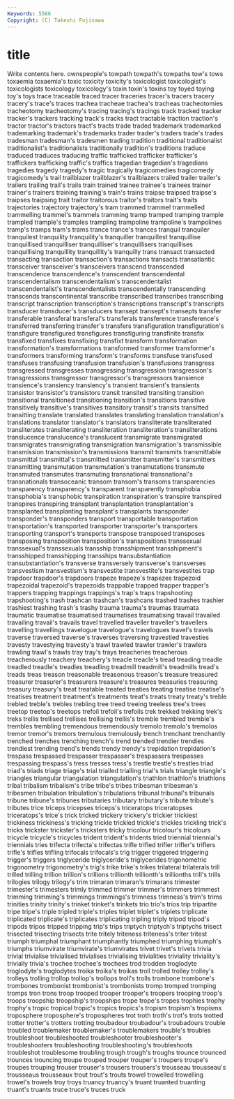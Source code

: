 ```yaml
---
Keywords: 5566 
Copyright: (C) Takeshi Fujisawa
---
```


# title

Write contents here.
ownspeople's towpath towpath's towpaths tow's
tows toxaemia toxaemia's toxic toxicity toxicity's toxicologist toxicologist's toxicologists toxicology
toxicology's toxin toxin's toxins toy toyed toying toy's toys trace
traceable traced tracer traceries tracer's tracers tracery tracery's trace's traces
trachea tracheae trachea's tracheas tracheotomies tracheotomy tracheotomy's tracing tracing's tracings
track tracked tracker tracker's trackers tracking track's tracks tract tractable
traction traction's tractor tractor's tractors tract's tracts trade traded trademark
trademarked trademarking trademark's trademarks trader trader's traders trade's trades tradesman
tradesman's tradesmen trading tradition traditional traditionalist traditionalist's traditionalists traditionally tradition's
traditions traduce traduced traduces traducing traffic trafficked trafficker trafficker's traffickers
trafficking traffic's traffics tragedian tragedian's tragedians tragedies tragedy tragedy's tragic
tragically tragicomedies tragicomedy tragicomedy's trail trailblazer trailblazer's trailblazers trailed trailer
trailer's trailers trailing trail's trails train trained trainee trainee's trainees
trainer trainer's trainers training training's train's trains traipse traipsed traipse's
traipses traipsing trait traitor traitorous traitor's traitors trait's traits trajectories
trajectory trajectory's tram trammed trammel trammelled trammelling trammel's trammels tramming
tramp tramped tramping trample trampled trample's tramples trampling trampoline trampoline's
trampolines tramp's tramps tram's trams trance trance's trances tranquil tranquiler
tranquilest tranquility tranquility's tranquiller tranquillest tranquillise tranquillised tranquilliser tranquilliser's tranquillisers
tranquillises tranquillising tranquillity tranquillity's tranquilly trans transact transacted transacting transaction
transaction's transactions transacts transatlantic transceiver transceiver's transceivers transcend transcended transcendence
transcendence's transcendent transcendental transcendentalism transcendentalism's transcendentalist transcendentalist's transcendentalists transcendentally transcending
transcends transcontinental transcribe transcribed transcribes transcribing transcript transcription transcription's transcriptions
transcript's transcripts transducer transducer's transducers transept transept's transepts transfer transferable
transferal transferal's transferals transference transference's transferred transferring transfer's transfers transfiguration
transfiguration's transfigure transfigured transfigures transfiguring transfinite transfix transfixed transfixes transfixing
transfixt transform transformation transformation's transformations transformed transformer transformer's transformers transforming
transform's transforms transfuse transfused transfuses transfusing transfusion transfusion's transfusions transgress
transgressed transgresses transgressing transgression transgression's transgressions transgressor transgressor's transgressors transience
transience's transiency transiency's transient transient's transients transistor transistor's transistors transit
transited transiting transition transitional transitioned transitioning transition's transitions transitive transitively
transitive's transitives transitory transit's transits transitted transitting translate translated translates
translating translation translation's translations translator translator's translators transliterate transliterated transliterates
transliterating transliteration transliteration's transliterations translucence translucence's translucent transmigrate transmigrated transmigrates
transmigrating transmigration transmigration's transmissible transmission transmission's transmissions transmit transmits transmittable
transmittal transmittal's transmitted transmitter transmitter's transmitters transmitting transmutation transmutation's transmutations
transmute transmuted transmutes transmuting transnational transnational's transnationals transoceanic transom transom's
transoms transparencies transparency transparency's transparent transparently transphobia transphobia's transphobic transpiration
transpiration's transpire transpired transpires transpiring transplant transplantation transplantation's transplanted transplanting
transplant's transplants transponder transponder's transponders transport transportable transportation transportation's transported
transporter transporter's transporters transporting transport's transports transpose transposed transposes transposing
transposition transposition's transpositions transsexual transsexual's transsexuals transship transshipment transshipment's transshipped
transshipping transships transubstantiation transubstantiation's transverse transversely transverse's transverses transvestism transvestism's
transvestite transvestite's transvestites trap trapdoor trapdoor's trapdoors trapeze trapeze's trapezes
trapezoid trapezoidal trapezoid's trapezoids trappable trapped trapper trapper's trappers trapping
trappings trappings's trap's traps trapshooting trapshooting's trash trashcan trashcan's trashcans
trashed trashes trashier trashiest trashing trash's trashy trauma trauma's traumas
traumata traumatic traumatise traumatised traumatises traumatising travail travailed travailing travail's
travails travel travelled traveller traveller's travellers travelling travellings travelogue travelogue's
travelogues travel's travels traverse traversed traverse's traverses traversing travestied travesties
travesty travestying travesty's trawl trawled trawler trawler's trawlers trawling trawl's
trawls tray tray's trays treacheries treacherous treacherously treachery treachery's treacle
treacle's tread treading treadle treadled treadle's treadles treadling treadmill treadmill's
treadmills tread's treads treas treason treasonable treasonous treason's treasure treasured
treasurer treasurer's treasurers treasure's treasures treasuries treasuring treasury treasury's treat
treatable treated treaties treating treatise treatise's treatises treatment treatment's treatments
treat's treats treaty treaty's treble trebled treble's trebles trebling tree
treed treeing treeless tree's trees treetop treetop's treetops trefoil trefoil's
trefoils trek trekked trekking trek's treks trellis trellised trellises trellising
trellis's tremble trembled tremble's trembles trembling tremendous tremendously tremolo tremolo's
tremolos tremor tremor's tremors tremulous tremulously trench trenchant trenchantly trenched
trenches trenching trench's trend trended trendier trendies trendiest trending trend's
trends trendy trendy's trepidation trepidation's trespass trespassed trespasser trespasser's trespassers
trespasses trespassing trespass's tress tresses tress's trestle trestle's trestles triad
triad's triads triage triage's trial trialled trialling trial's trials triangle
triangle's triangles triangular triangulation triangulation's triathlon triathlon's triathlons tribal tribalism
tribalism's tribe tribe's tribes tribesman tribesman's tribesmen tribulation tribulation's tribulations
tribunal tribunal's tribunals tribune tribune's tribunes tributaries tributary tributary's tribute
tribute's tributes trice triceps tricepses triceps's triceratops triceratopses triceratops's trice's
trick tricked trickery trickery's trickier trickiest trickiness trickiness's tricking trickle
trickled trickle's trickles trickling trick's tricks trickster trickster's tricksters tricky
tricolour tricolour's tricolours tricycle tricycle's tricycles trident trident's tridents tried
triennial triennial's triennials tries trifecta trifecta's trifectas trifle trifled trifler
trifler's triflers trifle's trifles trifling trifocals trifocals's trig trigger triggered
triggering trigger's triggers triglyceride triglyceride's triglycerides trigonometric trigonometry trigonometry's trig's
trike trike's trikes trilateral trilaterals trill trilled trilling trillion trillion's
trillions trillionth trillionth's trillionths trill's trills trilogies trilogy trilogy's trim
trimaran trimaran's trimarans trimester trimester's trimesters trimly trimmed trimmer trimmer's
trimmers trimmest trimming trimming's trimmings trimmings's trimness trimness's trim's trims
trinities trinity trinity's trinket trinket's trinkets trio trio's trios trip
tripartite tripe tripe's triple tripled triple's triples triplet triplet's triplets
triplicate triplicated triplicate's triplicates triplicating tripling triply tripod tripod's tripods
tripos tripped tripping trip's trips triptych triptych's triptychs trisect trisected
trisecting trisects trite tritely triteness triteness's triter tritest triumph triumphal
triumphant triumphantly triumphed triumphing triumph's triumphs triumvirate triumvirate's triumvirates trivet
trivet's trivets trivia trivial trivialise trivialised trivialises trivialising trivialities triviality
triviality's trivially trivia's trochee trochee's trochees trod trodden troglodyte troglodyte's
troglodytes troika troika's troikas troll trolled trolley trolley's trolleys trolling
trollop trollop's trollops troll's trolls trombone trombone's trombones trombonist trombonist's
trombonists tromp tromped tromping tromps tron trons troop trooped trooper
trooper's troopers trooping troop's troops troopship troopship's troopships trope trope's
tropes trophies trophy trophy's tropic tropical tropic's tropics tropics's tropism
tropism's tropisms troposphere troposphere's tropospheres trot troth troth's trot's trots
trotted trotter trotter's trotters trotting troubadour troubadour's troubadours trouble troubled
troublemaker troublemaker's troublemakers trouble's troubles troubleshoot troubleshooted troubleshooter troubleshooter's troubleshooters
troubleshooting troubleshooting's troubleshoots troubleshot troublesome troubling trough trough's troughs trounce
trounced trounces trouncing troupe trouped trouper trouper's troupers troupe's troupes
trouping trouser trouser's trousers trousers's trousseau trousseau's trousseaus trousseaux trout
trout's trouts trowel trowelled trowelling trowel's trowels troy troys truancy
truancy's truant truanted truanting truant's truants truce truce's truces truck
